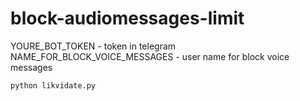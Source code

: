 # block-audiomessages-limit

YOURE_BOT_TOKEN - token in telegram
NAME_FOR_BLOCK_VOICE_MESSAGES - user name for block voice messages

```
python likvidate.py
```
